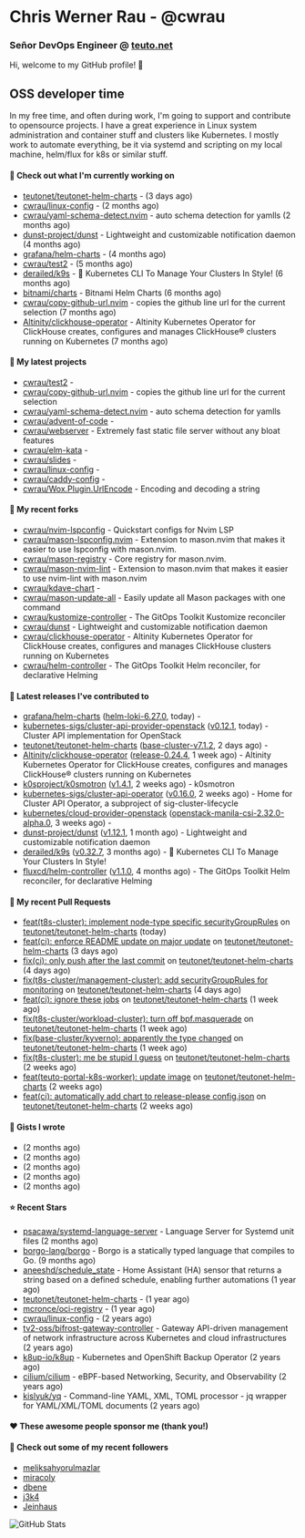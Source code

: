# Chris Werner Rau - @cwrau
### Señor DevOps Engineer @ [teuto.net](https://teuto.net)

Hi, welcome to my GitHub profile! 👋

## OSS developer time
In my free time, and often during work, I'm going to support and contribute to opensource projects. I have a great experience in Linux system administration and container stuff and clusters like Kubernetes. I mostly work to automate everything, be it via systemd and scripting on my local machine, helm/flux for k8s or similar stuff.

#### 👷 Check out what I'm currently working on

- [teutonet/teutonet-helm-charts](https://github.com/teutonet/teutonet-helm-charts) -  (3 days ago)
- [cwrau/linux-config](https://github.com/cwrau/linux-config) -  (2 months ago)
- [cwrau/yaml-schema-detect.nvim](https://github.com/cwrau/yaml-schema-detect.nvim) - auto schema detection for yamlls (2 months ago)
- [dunst-project/dunst](https://github.com/dunst-project/dunst) - Lightweight and customizable notification daemon (4 months ago)
- [grafana/helm-charts](https://github.com/grafana/helm-charts) -  (4 months ago)
- [cwrau/test2](https://github.com/cwrau/test2) -  (5 months ago)
- [derailed/k9s](https://github.com/derailed/k9s) - 🐶 Kubernetes CLI To Manage Your Clusters In Style! (6 months ago)
- [bitnami/charts](https://github.com/bitnami/charts) - Bitnami Helm Charts (6 months ago)
- [cwrau/copy-github-url.nvim](https://github.com/cwrau/copy-github-url.nvim) - copies the github line url for the current selection (7 months ago)
- [Altinity/clickhouse-operator](https://github.com/Altinity/clickhouse-operator) - Altinity Kubernetes Operator for ClickHouse creates, configures and manages ClickHouse® clusters running on Kubernetes (7 months ago)

#### 🌱 My latest projects

- [cwrau/test2](https://github.com/cwrau/test2) - 
- [cwrau/copy-github-url.nvim](https://github.com/cwrau/copy-github-url.nvim) - copies the github line url for the current selection
- [cwrau/yaml-schema-detect.nvim](https://github.com/cwrau/yaml-schema-detect.nvim) - auto schema detection for yamlls
- [cwrau/advent-of-code](https://github.com/cwrau/advent-of-code) - 
- [cwrau/webserver](https://github.com/cwrau/webserver) - Extremely fast static file server without any bloat features
- [cwrau/elm-kata](https://github.com/cwrau/elm-kata) - 
- [cwrau/slides](https://github.com/cwrau/slides) - 
- [cwrau/linux-config](https://github.com/cwrau/linux-config) - 
- [cwrau/caddy-config](https://github.com/cwrau/caddy-config) - 
- [cwrau/Wox.Plugin.UrlEncode](https://github.com/cwrau/Wox.Plugin.UrlEncode) - Encoding and decoding a string

#### 🍴 My recent forks

- [cwrau/nvim-lspconfig](https://github.com/cwrau/nvim-lspconfig) - Quickstart configs for Nvim LSP
- [cwrau/mason-lspconfig.nvim](https://github.com/cwrau/mason-lspconfig.nvim) - Extension to mason.nvim that makes it easier to use lspconfig with mason.nvim.
- [cwrau/mason-registry](https://github.com/cwrau/mason-registry) - Core registry for mason.nvim.
- [cwrau/mason-nvim-lint](https://github.com/cwrau/mason-nvim-lint) - Extension to mason.nvim that makes it easier to use nvim-lint with mason.nvim
- [cwrau/kdave-chart](https://github.com/cwrau/kdave-chart) - 
- [cwrau/mason-update-all](https://github.com/cwrau/mason-update-all) - Easily update all Mason packages with one command
- [cwrau/kustomize-controller](https://github.com/cwrau/kustomize-controller) - The GitOps Toolkit Kustomize reconciler
- [cwrau/dunst](https://github.com/cwrau/dunst) - Lightweight and customizable notification daemon
- [cwrau/clickhouse-operator](https://github.com/cwrau/clickhouse-operator) - Altinity Kubernetes Operator for ClickHouse creates, configures and manages ClickHouse clusters running on Kubernetes
- [cwrau/helm-controller](https://github.com/cwrau/helm-controller) - The GitOps Toolkit Helm reconciler, for declarative Helming

#### 🔭 Latest releases I've contributed to

- [grafana/helm-charts](https://github.com/grafana/helm-charts) ([helm-loki-6.27.0](https://github.com/grafana/helm-charts/releases/tag/helm-loki-6.27.0), today) - 
- [kubernetes-sigs/cluster-api-provider-openstack](https://github.com/kubernetes-sigs/cluster-api-provider-openstack) ([v0.12.1](https://github.com/kubernetes-sigs/cluster-api-provider-openstack/releases/tag/v0.12.1), today) - Cluster API implementation for OpenStack
- [teutonet/teutonet-helm-charts](https://github.com/teutonet/teutonet-helm-charts) ([base-cluster-v7.1.2](https://github.com/teutonet/teutonet-helm-charts/releases/tag/base-cluster-v7.1.2), 2 days ago) - 
- [Altinity/clickhouse-operator](https://github.com/Altinity/clickhouse-operator) ([release-0.24.4](https://github.com/Altinity/clickhouse-operator/releases/tag/release-0.24.4), 1 week ago) - Altinity Kubernetes Operator for ClickHouse creates, configures and manages ClickHouse® clusters running on Kubernetes
- [k0sproject/k0smotron](https://github.com/k0sproject/k0smotron) ([v1.4.1](https://github.com/k0sproject/k0smotron/releases/tag/v1.4.1), 2 weeks ago) - k0smotron
- [kubernetes-sigs/cluster-api-operator](https://github.com/kubernetes-sigs/cluster-api-operator) ([v0.16.0](https://github.com/kubernetes-sigs/cluster-api-operator/releases/tag/v0.16.0), 2 weeks ago) - Home for Cluster API Operator, a subproject of sig-cluster-lifecycle
- [kubernetes/cloud-provider-openstack](https://github.com/kubernetes/cloud-provider-openstack) ([openstack-manila-csi-2.32.0-alpha.0](https://github.com/kubernetes/cloud-provider-openstack/releases/tag/openstack-manila-csi-2.32.0-alpha.0), 3 weeks ago) - 
- [dunst-project/dunst](https://github.com/dunst-project/dunst) ([v1.12.1](https://github.com/dunst-project/dunst/releases/tag/v1.12.1), 1 month ago) - Lightweight and customizable notification daemon
- [derailed/k9s](https://github.com/derailed/k9s) ([v0.32.7](https://github.com/derailed/k9s/releases/tag/v0.32.7), 3 months ago) - 🐶 Kubernetes CLI To Manage Your Clusters In Style!
- [fluxcd/helm-controller](https://github.com/fluxcd/helm-controller) ([v1.1.0](https://github.com/fluxcd/helm-controller/releases/tag/v1.1.0), 4 months ago) - The GitOps Toolkit Helm reconciler, for declarative Helming

#### 🔨 My recent Pull Requests

- [feat(t8s-cluster): implement node-type specific securityGroupRules](https://github.com/teutonet/teutonet-helm-charts/pull/1344) on [teutonet/teutonet-helm-charts](https://github.com/teutonet/teutonet-helm-charts) (today)
- [feat(ci): enforce README update on major update](https://github.com/teutonet/teutonet-helm-charts/pull/1341) on [teutonet/teutonet-helm-charts](https://github.com/teutonet/teutonet-helm-charts) (3 days ago)
- [fix(ci): only push after the last commit](https://github.com/teutonet/teutonet-helm-charts/pull/1340) on [teutonet/teutonet-helm-charts](https://github.com/teutonet/teutonet-helm-charts) (4 days ago)
- [fix(t8s-cluster/management-cluster): add securityGroupRules for monitoring](https://github.com/teutonet/teutonet-helm-charts/pull/1338) on [teutonet/teutonet-helm-charts](https://github.com/teutonet/teutonet-helm-charts) (4 days ago)
- [feat(ci): ignore these jobs](https://github.com/teutonet/teutonet-helm-charts/pull/1334) on [teutonet/teutonet-helm-charts](https://github.com/teutonet/teutonet-helm-charts) (1 week ago)
- [fix(t8s-cluster/workload-cluster): turn off bpf.masquerade](https://github.com/teutonet/teutonet-helm-charts/pull/1332) on [teutonet/teutonet-helm-charts](https://github.com/teutonet/teutonet-helm-charts) (1 week ago)
- [fix(base-cluster/kyverno): apparently the type changed](https://github.com/teutonet/teutonet-helm-charts/pull/1330) on [teutonet/teutonet-helm-charts](https://github.com/teutonet/teutonet-helm-charts) (1 week ago)
- [fix(t8s-cluster): me be stupid I guess](https://github.com/teutonet/teutonet-helm-charts/pull/1327) on [teutonet/teutonet-helm-charts](https://github.com/teutonet/teutonet-helm-charts) (2 weeks ago)
- [feat(teuto-portal-k8s-worker): update image](https://github.com/teutonet/teutonet-helm-charts/pull/1324) on [teutonet/teutonet-helm-charts](https://github.com/teutonet/teutonet-helm-charts) (2 weeks ago)
- [feat(ci): automatically add chart to release-please config.json](https://github.com/teutonet/teutonet-helm-charts/pull/1323) on [teutonet/teutonet-helm-charts](https://github.com/teutonet/teutonet-helm-charts) (2 weeks ago)

#### 📓 Gists I wrote

- [](https://gist.github.com/0e28b4d4710c73a34739685c9f199e44) (2 months ago)
- [](https://gist.github.com/8dc78966e72708091192cf38f7eb2780) (2 months ago)
- [](https://gist.github.com/a22d8507981571d7e9aac8bb05edc108) (2 months ago)
- [](https://gist.github.com/367ecd6cab9726a70ea274a673a58701) (2 months ago)
- [](https://gist.github.com/110631239f138fca4ecfa4b9ab9db085) (2 months ago)

#### ⭐ Recent Stars

- [psacawa/systemd-language-server](https://github.com/psacawa/systemd-language-server) - Language Server for Systemd unit files (2 months ago)
- [borgo-lang/borgo](https://github.com/borgo-lang/borgo) - Borgo is a statically typed language that compiles to Go. (9 months ago)
- [aneeshd/schedule_state](https://github.com/aneeshd/schedule_state) - Home Assistant (HA) sensor that returns a string based on a defined schedule, enabling further automations (1 year ago)
- [teutonet/teutonet-helm-charts](https://github.com/teutonet/teutonet-helm-charts) -  (1 year ago)
- [mcronce/oci-registry](https://github.com/mcronce/oci-registry) -  (1 year ago)
- [cwrau/linux-config](https://github.com/cwrau/linux-config) -  (2 years ago)
- [tv2-oss/bifrost-gateway-controller](https://github.com/tv2-oss/bifrost-gateway-controller) - Gateway API-driven management of network infrastructure across Kubernetes and cloud infrastructures (2 years ago)
- [k8up-io/k8up](https://github.com/k8up-io/k8up) - Kubernetes and OpenShift Backup Operator (2 years ago)
- [cilium/cilium](https://github.com/cilium/cilium) - eBPF-based Networking, Security, and Observability (2 years ago)
- [kislyuk/yq](https://github.com/kislyuk/yq) - Command-line YAML, XML, TOML processor - jq wrapper for YAML/XML/TOML documents (2 years ago)

#### ❤️ These awesome people sponsor me (thank you!)


#### 👯 Check out some of my recent followers

- [meliksahyorulmazlar](https://github.com/meliksahyorulmazlar)
- [miracoly](https://github.com/miracoly)
- [dbene](https://github.com/dbene)
- [j3k4](https://github.com/j3k4)
- [Jeinhaus](https://github.com/Jeinhaus)

![GitHub Stats](https://github-readme-stats.vercel.app/api?username=cwrau&count_private=false&theme=tokyonight&show_icons=true)
